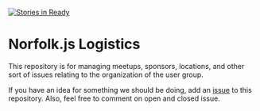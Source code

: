 [![Stories in Ready](https://badge.waffle.io/norfolkjs/logistics.png?label=ready&title=Ready)](https://waffle.io/norfolkjs/logistics)
# Norfolk.js Logistics

This repository is for managing meetups, sponsors, locations, and other sort of issues relating to the organization of the user group.

If you have an idea for something we should be doing, add an [issue](https://github.com/norfolkjs/logistics/issues?state=open) to this repository. Also, feel free to comment on open and closed issue.

